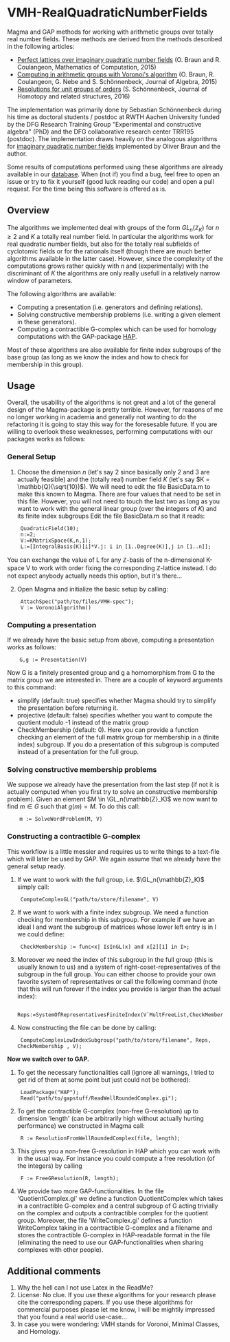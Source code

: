 # VMH-RealQuadraticNumberFields
Magma and GAP methods for working with arithmetic groups over totally real number fields. These methods are derived from the methods described in the following articles:
* [Perfect lattices over imaginary quadratic number fields](http://de.arxiv.org/abs/1304.0559) (O. Braun and R. Coulangeon, Mathematics of Computation, 2015)
* [Computing in arithmetic groups with Voronoi's algorithm](https://arxiv.org/abs/1407.6234) (O. Braun, R. Coulangeon, G. Nebe and S. Schönnenbeck, Journal of Algebra, 2015)
* [Resolutions for unit groups of orders](https://arxiv.org/abs/1609.08835) (S. Schönnenbeck, Journal of Homotopy and related structures, 2016)

The implementation was primarily done by Sebastian Schönnenbeck during his time as doctoral students / postdoc at RWTH Aachen University funded by the DFG Research Training Group "Experimental and constructive algebra" (PhD) and the DFG collaborative research center TRR195 (postdoc). The implementation draws heavily on the analogous algorithms for [imaginary quadratic number fields](https://github.com/schoennenbeck/VMH-ImaginaryQuadraticNumberFields) implemented by Oliver Braun and the author.

Some results of computations performed using these algorithms are already available in our [database](http://www.math.rwth-aachen.de/~Oliver.Braun/unitgroups/). When (not if) you find a bug, feel free to open an issue or try to fix it yourself (good luck reading our code) and open a pull request. For the time being this software is offered as is.

## Overview
The algorithms we implemented deal with groups of the form $GL_n(\mathbb{Z}_K)$ for $n \geq 2$ and $K$ a totally real number field. In particular the algorithms work for real quadratic number fields, but also for the totally real subfields of cyclotomic fields or for the rationals itself (though there are much better algorithms available in the latter case). However, since the complexity of the computations grows rather quickly with $n$ and (experimentally) with the discriminant of $K$ the algorithms are only really usefull in a relatively narrow window of parameters.

The following algorithms are available:
* Computing a presentation (i.e. generators and defining relations).
* Solving constructive membership problems (i.e. writing a given element in these generators).
* Computing a contractible G-complex which can be used for homology computations with the GAP-package [HAP](http://hamilton.nuigalway.ie/Hap/www/). 

Most of these algorithms are also available for finite index subgroups of the base group (as long as we know the index and how to check for membership in this group).


## Usage
Overall, the usability of the algorithms is not great and a lot of the general design of the Magma-package is pretty terrible. However, for reasons of me no longer working in academia and generally not wanting to do the refactoring it is going to stay this way for the foresesable future. If you are willing to overlook these weaknesses, performing computations with our packages works as follows: 

### General Setup
1. Choose the dimension $n$ (let's say $2$ since basically only $2$ and $3$ are actually feasible) and the (totally real) number field $K$ (let's say $K = \mathbb{Q}(\sqrt{10})$). We will need to edit the file BasicData.m to make this known to Magma. There are four values that need to be set in this file. However, you will not need to touch the last two as long as you want to work with the general linear group (over the integers of $K$) and its finite index subgroups  Edit the file BasicData.m so that it reads:

        QuadraticField(10);
        n:=2;
        V:=KMatrixSpace(K,n,1);
        L:=[IntegralBasis(K)[i]*V.j: i in [1..Degree(K)],j in [1..n]];

You can exchange the value of L for any $\mathbb{Z}$-basis of the n-dimensional K-space V to work with order fixing the corresponding $\mathbb{Z}$-lattice instead. I do not expect anybody actually needs this option, but it's there... 

2. Open Magma and initialize the basic setup by calling:

        AttachSpec("path/to/files/VMH-spec");
        V := VoronoiAlgorithm()
        
### Computing a presentation
If we already have the basic setup from above, computing a presentation works as follows:

        G,g := Presentation(V)

Now G is a finitely presented group and g a homomorphism from G to the matrix group we are interested in. There are a couple of keyword arguments to this command:
* simplify (default: true)  specifies whether Magma should try to simplify the presentation before returning it.
* projective (default: false)  specifies whether you want to compute the quotient modulo -1 instead of the matrix group
* CheckMembership (default: 0). Here you can provide a function checking an element of the full matrix group for membership in a (finite index) subgroup. If you do a presentation of this subgroup is computed instead of a presentation for the full group.

### Solving constructive membership problems
We suppose we already have the presentation from the last step (if not it is actually computed when you first try to solve an constructive membership problem). Given an element $M \in \GL_n(\mathbb{Z}_K)$ we now want to find $m \in G$ such that $g(m) = M$.
To do this call:

        m := SolveWordProblem(M, V)
        
### Constructing a contractible G-complex
This workflow is a little messier and requires us to write things to a text-file which will later be used by GAP. We again assume that we already have the general setup ready.
1. If we want to work with the full group, i.e. $\GL_n(\mathbb{Z}_K)$ simply call:

        ComputeComplexGL("path/to/store/filename", V)
2. If we want to work with a finite index subgroup. We need a function checking for membership in this subgroup. For example if we have an ideal I and want the subgroup of matrices whose lower left entry is in I we could define:

        CheckMembership := func<x| IsInGL(x) and x[2][1] in I>;
3. Moreover we need the index of this subgroup in the full group (this is usually known to us) and a system of right-coset-representatives of the subgroup in the full group. You can either choose to provide your own favorite system of representatives or call the following command (note that this will run forever if the index you provide is larger than the actual index):

        Reps:=SystemOfRepresentativesFiniteIndex(V`MultFreeList,CheckMembership,index);
        
4. Now constructing the file can be done by calling:

        ComputeComplexLowIndexSubgroup("path/to/store/filename", Reps, CheckMembership , V);
        
**Now we switch over to GAP.**

1. To get the necessary functionalities call (ignore all warnings, I tried to get rid of them at some point but just could not be bothered):

        LoadPackage("HAP");
        Read("path/to/gapstuff/ReadWellRoundedComplex.gi");
        
2. To get the contractible G-complex (non-free G-resolution) up to dimension 'length' (can be arbitrarily high without actually hurting performance) we constructed in Magma call:

        R := ResolutionFromWellRoundedComplex(file, length);
        
3. This gives you a non-free G-resolution in HAP which you can work with in the usual way. For instance you could compute a free resolution (of the integers) by calling

        F := FreeGResolution(R, length);
        
4. We provide two more GAP-functionalities. In the file 'QuotientComplex.gi' we define a function QuotientComplex which takes in a contractible G-complex and a central subgroup of G acting trivially on the complex and outputs a contractible complex for the quotient group. Moreover, the file 'WriteComplex.gi' defines a function WriteComplex taking in a contractible G-complex and a filename and stores the contractible G-complex in HAP-readable format in the file (eliminating the need to use our GAP-functionalities when sharing complexes with other people).

## Additional comments
1. Why the hell can I not use Latex in the ReadMe?
2. License: No clue. If you use these algorithms for your research please cite the corresponding papers. If you use these algorithms for commercial purposes please let me know, I will be mightily impressed that you found a real world use-case...
3. In case you were wondering: VMH stands for Voronoi, Minimal Classes, and Homology.

